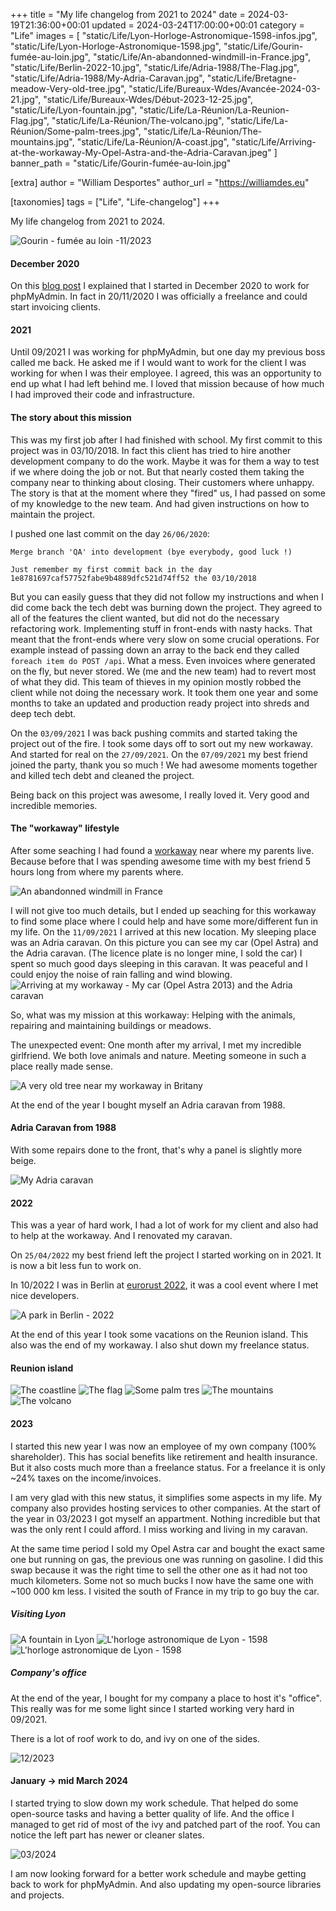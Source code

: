 +++
title = "My life changelog from 2021 to 2024"
date = 2024-03-19T21:36:00+00:01
updated = 2024-03-24T17:00:00+00:01
category = "Life"
images = [
    "static/Life/Lyon-Horloge-Astronomique-1598-infos.jpg",
    "static/Life/Lyon-Horloge-Astronomique-1598.jpg",
    "static/Life/Gourin-fumée-au-loin.jpg",
    "static/Life/An-abandonned-windmill-in-France.jpg",
    "static/Life/Berlin-2022-10.jpg",
    "static/Life/Adria-1988/The-Flag.jpg",
    "static/Life/Adria-1988/My-Adria-Caravan.jpg",
    "static/Life/Bretagne-meadow-Very-old-tree.jpg",
    "static/Life/Bureaux-Wdes/Avancée-2024-03-21.jpg",
    "static/Life/Bureaux-Wdes/Début-2023-12-25.jpg",
    "static/Life/Lyon-fountain.jpg",
    "static/Life/La-Réunion/La-Reunion-Flag.jpg",
    "static/Life/La-Réunion/The-volcano.jpg",
    "static/Life/La-Réunion/Some-palm-trees.jpg",
    "static/Life/La-Réunion/The-mountains.jpg",
    "static/Life/La-Réunion/A-coast.jpg",
    "static/Life/Arriving-at-the-workaway-My-Opel-Astra-and-the-Adria-Caravan.jpeg"
]
banner_path = "static/Life/Gourin-fumée-au-loin.jpg"

[extra]
author = "William Desportes"
author_url = "https://williamdes.eu"

[taxonomies]
tags = ["Life", "Life-changelog"]
+++

My life changelog from 2021 to 2024.

<!-- more -->

![Gourin - fumée au loin -11/2023](../Gourin-fumée-au-loin.jpg "Gourin - fumée au loin -11/2023")

#### December 2020

On this [blog post](@/phpmyadmin-adventure.md) I explained that I started in December 2020 to work for phpMyAdmin.
In fact in 20/11/2020 I was officially a freelance and could start invoicing clients.

#### 2021

Until 09/2021 I was working for phpMyAdmin, but one day my previous boss called me back.
He asked me if I would want to work for the client I was working for when I was their employee.
I agreed, this was an opportunity to end up what I had left behind me. I loved that mission because of how much I had improved their code and infrastructure.

#### The story about this mission

This was my first job after I had finished with school. My first commit to this project was in 03/10/2018.
In fact this client has tried to hire another development company to do the work.
Maybe it was for them a way to test if we where doing the job or not. But that nearly costed them taking the company near to thinking about closing. Their customers where unhappy.
The story is that at the moment where they "fired" us, I had passed on some of my knowledge to the new team. And had given instructions on how to maintain the project.

I pushed one last commit on the day `26/06/2020`:
```text
Merge branch 'QA' into development (bye everybody, good luck !)

Just remember my first commit back in the day 1e8781697caf57752fabe9b4889dfc521d74ff52 the 03/10/2018
```

But you can easily guess that they did not follow my instructions and when I did come back the tech debt was burning down the project.
They agreed to all of the features the client wanted, but did not do the necessary refactoring work.
Implementing stuff in front-ends with nasty hacks. That meant that the front-ends where very slow on some crucial operations. For example instead of passing down an array to the back end they called `foreach item do POST /api`.
What a mess. Even invoices where generated on the fly, but never stored. We (me and the new team) had to revert most of what they did. This team of thieves in my opinion mostly robbed the client while not doing the necessary work.
It took them one year and some months to take an updated and production ready project into shreds and deep tech debt.

On the `03/09/2021` I was back pushing commits and started taking the project out of the fire. I took some days off to sort out my new workaway. And started for real on the `27/09/2021`.
On the `07/09/2021` my best friend joined the party, thank you so much ! We had awesome moments together and killed tech debt and cleaned the project.

Being back on this project was awesome, I really loved it. Very good and incredible memories.

#### The "workaway" lifestyle

After some seaching I had found a [workaway](https://www.workaway.info/) near where my parents live.
Because before that I was spending awesome time with my best friend 5 hours long from where my parents where.

![An abandonned windmill in France](../An-abandonned-windmill-in-France.jpg "An abandonned windmill in France")

I will not give too much details, but I ended up seaching for this workaway to find some place where I could help and have some more/different fun in my life. On the `11/09/2021` I arrived at this new location. My sleeping place was an Adria caravan.
On this picture you can see my car (Opel Astra) and the Adria caravan. (The licence plate is no longer mine, I sold the car)
I spent so much good days sleeping in this caravan. It was peaceful and I could enjoy the noise of rain falling and wind blowing.
![Arriving at my workaway - My car (Opel Astra 2013) and the Adria caravan](../Arriving-at-the-workaway-My-Opel-Astra-and-the-Adria-Caravan.jpeg "Arriving at my workaway - My car (Opel Astra 2013) and the Adria caravan")

So, what was my mission at this workaway: Helping with the animals, repairing and maintaining buildings or meadows.

The unexpected event: One month after my arrival, I met my incredible girlfriend.
We both love animals and nature. Meeting someone in such a place really made sense.

![A very old tree near my workaway in Britany](../Bretagne-meadow-Very-old-tree.jpg "A very old tree near my workaway in Britany")

At the end of the year I bought myself an Adria caravan from 1988.

#### Adria Caravan from 1988

With some repairs done to the front, that's why a panel is slightly more beige.

![My Adria caravan](../Adria-1988/My-Adria-Caravan.jpg "My Adria caravan")

#### 2022

This was a year of hard work, I had a lot of work for my client and also had to help at the workaway.
And I renovated my caravan.

On `25/04/2022` my best friend left the project I started working on in 2021. It is now a bit less fun to work on.

In 10/2022 I was in Berlin at [eurorust 2022](https://eurorust.eu/2022/), it was a cool event where I met nice developers.

![A park in Berlin - 2022](../Berlin-2022-10.jpg "A park in Berlin - 2022")

At the end of this year I took some vacations on the Reunion island.
This also was the end of my workaway. I also shut down my freelance status.

#### Reunion island

![The coastline](../La-Réunion/A-coast.jpg "The coastline")
![The flag](../La-Réunion/La-Reunion-Flag.jpg "The flag")
![Some palm tres](../La-Réunion/Some-palm-trees.jpg "Some palm tres")
![The mountains](../La-Réunion/The-mountains.jpg "The mountains")
![The volcano](../La-Réunion/The-volcano.jpg "The volcano")

#### 2023

I started this new year I was now an employee of my own company (100% shareholder).
This has social benefits like retirement and health insurance.
But it also costs much more than a freelance status. For a freelance it is only ~24% taxes on the income/invoices.

I am very glad with this new status, it simplifies some aspects in my life. My company also provides hosting services to other companies.
At the start of the year in 03/2023 I got myself an appartment. Nothing incredible but that was the only rent I could afford. I miss working and living in my caravan.

At the same time period I sold my Opel Astra car and bought the exact same one but running on gas, the previous one was running on gasoline.
I did this swap because it was the right time to sell the other one as it had not too much kilometers. Some not so much bucks I now have the same one with ~100 000 km less.
I visited the south of France in my trip to go buy the car.

##### Visiting Lyon

![A fountain in Lyon](../Lyon-fountain.jpg "A fountain in Lyon")
![L'horloge astronomique de Lyon - 1598](../Lyon-Horloge-Astronomique-1598.jpg "L'horloge astronomique de Lyon - 1598")
![L'horloge astronomique de Lyon - 1598](../Lyon-Horloge-Astronomique-1598-infos.jpg "L'horloge astronomique de Lyon - 1598")

##### Company's office

At the end of the year, I bought for my company a place to host it's "office". This really was for me some light since I started working very hard in 09/2021.

There is a lot of roof work to do, and ivy on one of the sides.

![12/2023](../Bureaux-Wdes/Début-2023-12-25.jpg "12/2023")

#### January -> mid March 2024

I started trying to slow down my work schedule. That helped do some open-source tasks and having a better quality of life.
And the office I managed to get rid of most of the ivy and patched part of the roof.
You can notice the left part has newer or cleaner slates.

![03/2024](../Bureaux-Wdes/Avancée-2024-03-21.jpg "03/2024")

I am now looking forward for a better work schedule and maybe getting back to work for phpMyAdmin.
And also updating my open-source libraries and projects.
